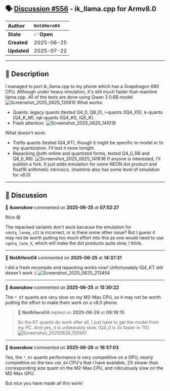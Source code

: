 ## 🗣️ [Discussion #556](https://github.com/ikawrakow/ik_llama.cpp/discussions/556) - ik_llama.cpp for Armv8.0

| **Author** | `NotAHero04` |
| :--- | :--- |
| **State** | ✅ **Open** |
| **Created** | 2025-06-25 |
| **Updated** | 2025-07-22 |

---

## 📄 Description

I managed to port ik_llama.cpp to my phone which has a Snapdragon 680 CPU. Although under heavy emulation, it's still much faster than mainline llama.cpp. All of the tests are done using Qwen 3 0.6B model.
![Screenshot_2025_0625_135810](https://github.com/user-attachments/assets/39bd5d8e-d1eb-4dd4-9342-888733cc8fe2)
What works:
- Quants: legacy quants (tested Q4_0, Q8_0), i-quants (IQ4_XS), k-quants (Q4_K_M), iqk-quants (IQ4_KS, IQ5_K).
- Flash attention.
![Screenshot_2025_0625_141018](https://github.com/user-attachments/assets/e31a73c5-1bf9-4bc3-bdd6-303539748765)

What doesn't work:
- Trellis quants (tested IQ4_KT), though it might be specific to model or to my quantization. I'll test it more tonight.
- Repacking (both online and quantized forms, tested Q4_0_R8 and Q8_0_R8).
![Screenshot_2025_0625_141636](https://github.com/user-attachments/assets/21da3aed-d8a8-406e-82f7-ac6cef6d8a76)
If anyone is interested, I'll publish a fork. It just adds emulation for some NEON dot product and float16 arithmetic intrinsics. (mainline also has some level of emulation for v8.0)

---

## 💬 Discussion

👤 **ikawrakow** commented on **2025-06-25** at **07:52:27**

Nice 😄 

The repacked variants don't work because the emulation for `vdotq_laneq_s32` is incorrect, or is there some other issue? But I guess it may not be worth putting too much effort into this as one would need to use `vgetq_lane_X`, which will make the dot products quite slow, I think.

---

👤 **NotAHero04** commented on **2025-06-25** at **14:37:21**

I did a fresh recompile and repacking works now! Unfortunately IQ4_KT still doesn't work :(
![Screenshot_2025_0625_213454](https://github.com/user-attachments/assets/ecdfd5e3-c7c0-41ce-affa-c35f59d68dfa)

---

👤 **ikawrakow** commented on **2025-06-25** at **15:30:22**

The `*_KT` quants are very slow on my M2-Max CPU, so it may not be worth putting the effort to make them work on a v8.0 phone.

> 👤 **NotAHero04** replied on **2025-06-26** at **09:18:15**
> 
> So the KT quants do work after all, I just have to get the model from my PC. And yes, it is unbearably slow. (Q4_0 is 3x faster in TG)
> ![Screenshot_20250626_155507](https://github.com/user-attachments/assets/e0a54dc0-4285-470a-b333-5aba063566b0)

---

👤 **ikawrakow** commented on **2025-06-26** at **16:57:03**

Yes, the `*_kt` quants performance is very competitive on a GPU, nearly competitive on the two `x86_64` CPU's that I have available, 2X slower than corresponding size quant on the M2-Max CPU, and ridiculously slow on the M2-Max GPU.

But nice you have made all this work!